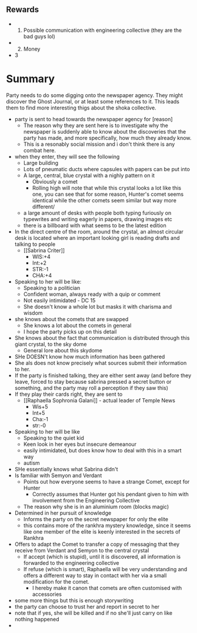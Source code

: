 ## Rewards
- 1. Possible communication with engineering collective (they are the bad guys lol)
- 2. Money
- 3

# Summary
Party needs to do some digging onto the newspaper agency. They might discover the Ghost Journal, or at least some references to it. This leads them to find more interesting thigs about the shoka collective.

- party is sent to head towards the newspaper agency for [reason]
	- The reason why they are sent here is to investigate why the newspaper is suddenly able to know about the discoveries that the party has made, and more specifically, how much they already know.
	- This is a resonably social mission and i don't think there is any combat here.
- when they enter, they will see the following
	- Large building
	- Lots of pneumatic ducts where capsules with papers can be put into
	- A large, central, blue crystal with a nighly pattern on it
		- Obviously a comet
		- Rolling high will note that while this crystal looks a lot like this one, you can see that for some reason, Hunter's comet seems identical while the other comets seem similar but way more different/
	- a large amount of desks with people both typing furiously on typewrites and writing eagerly in papers, drawing images etc
	- there is a billboard with what seems to be the latest edition
- In the direct centre of the room, around the crystal, an almost circular desk is located where an important looking girl is reading drafts and talking to people
	- [[Sabrina Criter]]
		- WIS:+4
		- Int:+2
		- STR:-1
		- CHA:+4
- Speaking to her will be like:
	- Speaking to a politician
	- Confident woman, always ready with a quip or comment
	- Not easily intimidated - DC 15
	- She doesn't know a whole lot but masks it with charisma and wisdom
- she knows about the comets that are swapped
	- She knows a lot about the comets in general
	- I hope the party picks up on this detail
- She knows about the fact that communication is distributed through this giant crystal, to the sky dome
	- General lore about this skydome
- SHe DOESN't know how much information has been gathered
- She als does not know precisely what sources submit their information to her.
- If the party is finished talking, they are either sent away (and before they leave, forced to stay because sabrina pressed a secret button or something, and the party may roll a perception if they saw this)
- If they play their cards right, they are sent to 
	- [[Raphaella Sophronia Galani]] - actual leader of Temple News 
		- Wis+5
		- Int+5
		- Cha:-1
		- str:-0
- Speaking to her will be like
	- Speaking to the quiet kid
	- Keen look in her eyes but insecure demeanour
	- easily intimidated, but does know how to deal with this in a smart way
	- autism
- SHe essentially knows what Sabrina didn't
- Is familiar with Semyon and Verdant
	- Points out how everyone seems to have a strange Comet, except for Hunter
		- Correctly assumes that Hunter got his pendant given to him with involvement from the Engineering Collective
	- The reason why she is in an aluminium room (blocks magic)
- Determined in her pursuit of knowledge
	- Informs the party on the secret newspaper for only the elite
	- this contains more of the rankhra mystery knowledge, since it seems like one member of the elite is keenly interested in the secrets of Rankhra
- Offers to adapt the Comet to transfer a copy of messaging that they receive from Verdant and Semyon to the central crystal
	- If accept (which is stupid), until it is discovered, all information is forwarded to the engineering collective
	- If refuse (which is smart), Raphaella will be very understanding and offers a different way to stay in contact with her via a small modification for the comet.
		- I hereby make it canon that comets are often customised with accessories
- some more things but this is enough storywriting
- the party can choose to trust her and report in secret to her
- note that if yes, she will be killed and if no she'll just carry on like nothing happened
- 